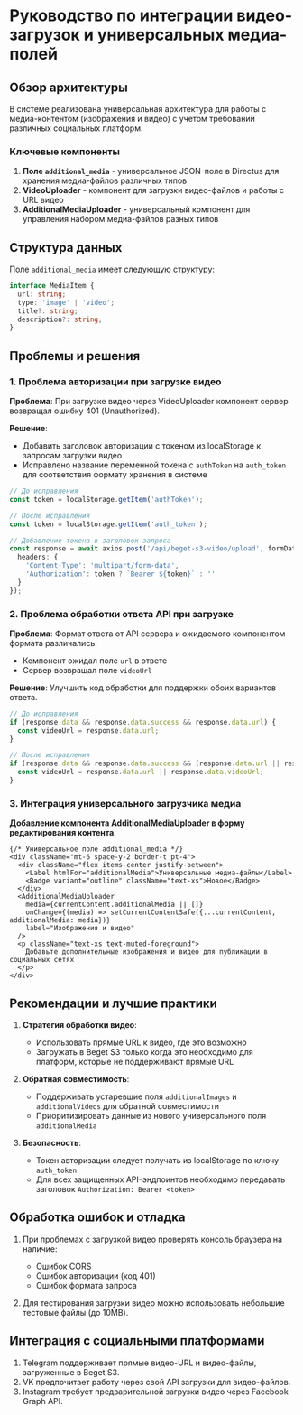 # Руководство по интеграции видео-загрузок и универсальных медиа-полей

## Обзор архитектуры

В системе реализована универсальная архитектура для работы с медиа-контентом (изображения и видео) 
с учетом требований различных социальных платформ.

### Ключевые компоненты

1. **Поле `additional_media`** - универсальное JSON-поле в Directus для хранения медиа-файлов различных типов
2. **VideoUploader** - компонент для загрузки видео-файлов и работы с URL видео
3. **AdditionalMediaUploader** - универсальный компонент для управления набором медиа-файлов разных типов

## Структура данных

Поле `additional_media` имеет следующую структуру:

```typescript
interface MediaItem {
  url: string;
  type: 'image' | 'video';
  title?: string;
  description?: string;
}
```

## Проблемы и решения

### 1. Проблема авторизации при загрузке видео

**Проблема**: При загрузке видео через VideoUploader компонент сервер возвращал ошибку 401 (Unauthorized).

**Решение**:
- Добавить заголовок авторизации с токеном из localStorage к запросам загрузки видео
- Исправлено название переменной токена с `authToken` на `auth_token` для соответствия формату хранения в системе

```typescript
// До исправления
const token = localStorage.getItem('authToken');

// После исправления
const token = localStorage.getItem('auth_token');

// Добавление токена в заголовок запроса
const response = await axios.post('/api/beget-s3-video/upload', formData, {
  headers: {
    'Content-Type': 'multipart/form-data',
    'Authorization': token ? `Bearer ${token}` : ''
  }
});
```

### 2. Проблема обработки ответа API при загрузке

**Проблема**: Формат ответа от API сервера и ожидаемого компонентом формата различались:
- Компонент ожидал поле `url` в ответе 
- Сервер возвращал поле `videoUrl`

**Решение**: Улучшить код обработки для поддержки обоих вариантов ответа.

```typescript
// До исправления
if (response.data && response.data.success && response.data.url) {
  const videoUrl = response.data.url;
}

// После исправления
if (response.data && response.data.success && (response.data.url || response.data.videoUrl)) {
  const videoUrl = response.data.url || response.data.videoUrl;
}
```

### 3. Интеграция универсального загрузчика медиа

**Добавление компонента AdditionalMediaUploader в форму редактирования контента**:

```tsx
{/* Универсальное поле additional_media */}
<div className="mt-6 space-y-2 border-t pt-4">
  <div className="flex items-center justify-between">
    <Label htmlFor="additionalMedia">Универсальные медиа-файлы</Label>
    <Badge variant="outline" className="text-xs">Новое</Badge>
  </div>
  <AdditionalMediaUploader
    media={currentContent.additionalMedia || []}
    onChange={(media) => setCurrentContentSafe({...currentContent, additionalMedia: media})}
    label="Изображения и видео"
  />
  <p className="text-xs text-muted-foreground">
    Добавьте дополнительные изображения и видео для публикации в социальных сетях
  </p>
</div>
```

## Рекомендации и лучшие практики

1. **Стратегия обработки видео**: 
   - Использовать прямые URL к видео, где это возможно
   - Загружать в Beget S3 только когда это необходимо для платформ, которые не поддерживают прямые URL

2. **Обратная совместимость**:
   - Поддерживать устаревшие поля `additionalImages` и `additionalVideos` для обратной совместимости
   - Приоритизировать данные из нового универсального поля `additionalMedia`

3. **Безопасность**:
   - Токен авторизации следует получать из localStorage по ключу `auth_token`
   - Для всех защищенных API-эндпоинтов необходимо передавать заголовок `Authorization: Bearer <token>`

## Обработка ошибок и отладка

1. При проблемах с загрузкой видео проверять консоль браузера на наличие:
   - Ошибок CORS
   - Ошибок авторизации (код 401)
   - Ошибок формата запроса

2. Для тестирования загрузки видео можно использовать небольшие тестовые файлы (до 10MB).

## Интеграция с социальными платформами

1. Telegram поддерживает прямые видео-URL и видео-файлы, загруженные в Beget S3.
2. VK предпочитает работу через свой API загрузки для видео-файлов.
3. Instagram требует предварительной загрузки видео через Facebook Graph API.
